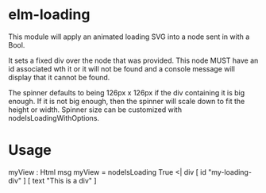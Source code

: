 # elm-loading
This module will apply an animated loading SVG into a node sent in with a Bool.

It sets a fixed div over the node that was provided. This node MUST have an id associated
wth it or it will not be found and a console message will display that it cannot be found.

The spinner defaults to being 126px x 126px if the div containing it is big enough.
If it is not big enough, then the spinner will scale down to fit the height or width.
Spinner size can be customized with nodeIsLoadingWithOptions.

# Usage
  
myView : Html msg
myView =
  nodeIsLoading True
    <| div [ id "my-loading-div" ] [ text "This is a div" ]

